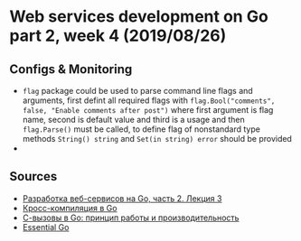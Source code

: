 # Web services development on Go part 2, week 4 (2019/08/26)

## Configs & Monitoring
- `flag` package could be used to parse command line flags and arguments, first defint all required flags with `flag.Bool("comments", false, "Enable comments after post")` where first argument is flag name, second is default value and third is a usage and then `flag.Parse()` must be called, to define flag of nonstandard type methods `String() string` and `Set(in string) error` should be provided
- 

## Sources
- [Разработка веб-сервисов на Go, часть 2. Лекция 3](golang-6.pdf)
- [Кросс-компиляция в Go](https://habr.com/ru/post/249449/)
- [С-вызовы в Go: принцип работы и производительность](https://habr.com/ru/company/intel/blog/275709/)
- [Essential Go](https://www.programming-books.io/essential/go/)

